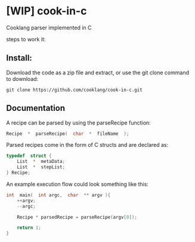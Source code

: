 
  

# [WIP] cook-in-c

  

Cooklang parser implemented in C

  

  

steps to work it:





## Install:

 
Download the code as a zip file and extract, or use the git clone command to download:

```
git clone https://github.com/cooklang/cook-in-c.git
```

  

  

## Documentation


A recipe can be parsed by using the parseRecipe function:
```C
Recipe  *  parseRecipe(  char  *  fileName  );
```
Parsed recipes come in the form of C structs and are declared as:
```C
typedef  struct {
	List  *  metaData;
	List  *  stepList;
} Recipe;
```

An example execution flow could look something like this:
```C
int  main(  int argc,  char  ** argv ){
	++argv;
	--argc;

	Recipe * parsedRecipe = parseRecipe(argv[0]);

	return 1;
}
```
